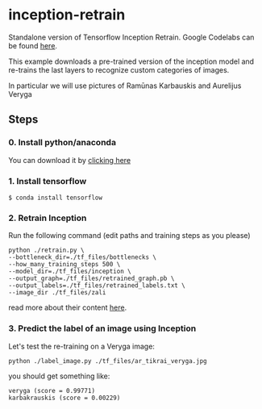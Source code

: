 # inception-retrain
Standalone version of Tensorflow Inception Retrain. Google Codelabs can be found [here](https://codelabs.developers.google.com/codelabs/tensorflow-for-poets).

This example downloads a pre-trained version of the inception model and re-trains the last layers to recognize custom categories of images. 

In particular we will use pictures of Ramūnas Karbauskis and Aurelijus Veryga

## Steps

### 0. Install python/anaconda

You can download it by [clicking here](https://conda.io/miniconda.html)

### 1. Install tensorflow
```$ conda install tensorflow```

### 2. Retrain Inception

Run the following command (edit paths and training steps as you please)
```
python ./retrain.py \
--bottleneck_dir=./tf_files/bottlenecks \
--how_many_training_steps 500 \
--model_dir=./tf_files/inception \
--output_graph=./tf_files/retrained_graph.pb \
--output_labels=./tf_files/retrained_labels.txt \
--image_dir ./tf_files/zali
```

read more about their content [here](https://codelabs.developers.google.com/codelabs/tensorflow-for-poets).


### 3. Predict the label of an image using Inception

Let's test the re-training on a Veryga image:
```
python ./label_image.py ./tf_files/ar_tikrai_veryga.jpg
```

you should get something like:
```
veryga (score = 0.99771)
karbakrauskis (score = 0.00229)
```
